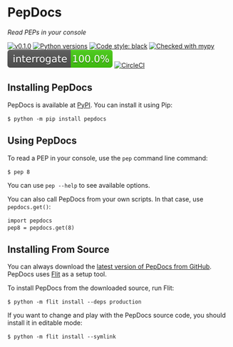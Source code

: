 # PepDocs

_Read PEPs in your console_

[![v0.1.0](https://img.shields.io/pypi/v/pepdocs.svg)](https://pypi.org/project/pepdocs/)
[![Python versions](https://img.shields.io/pypi/pyversions/pepdocs.svg)](https://pypi.org/project/pepdocs/)
[![Code style: black](https://img.shields.io/badge/code%20style-black-000000.svg)](https://github.com/psf/black)
[![Checked with mypy](http://www.mypy-lang.org/static/mypy_badge.svg)](http://mypy-lang.org/)
[![Interrogate](https://raw.githubusercontent.com/gahjelle/pepdocs/master/interrogate_badge.svg)](https://interrogate.readthedocs.io/)
[![CircleCI](https://circleci.com/gh/gahjelle/pepdocs.svg?style=shield)](https://circleci.com/gh/gahjelle/pepdocs)


## Installing PepDocs

PepDocs is available at [PyPI](https://pypi.org/project/pepdocs/). You can install it using Pip:

    $ python -m pip install pepdocs


## Using PepDocs

To read a PEP in your console, use the `pep` command line command:

    $ pep 8

You can use `pep --help` to see available options.

You can also call PepDocs from your own scripts. In that case, use `pepdocs.get()`:

    import pepdocs
    pep8 = pepdocs.get(8)


## Installing From Source

You can always download the [latest version of PepDocs from GitHub](https://github.com/gahjelle/pepdocs). PepDocs uses [Flit](https://flit.readthedocs.io/) as a setup tool.

To install PepDocs from the downloaded source, run Flit:

    $ python -m flit install --deps production

If you want to change and play with the PepDocs source code, you should install it in editable mode:

    $ python -m flit install --symlink
